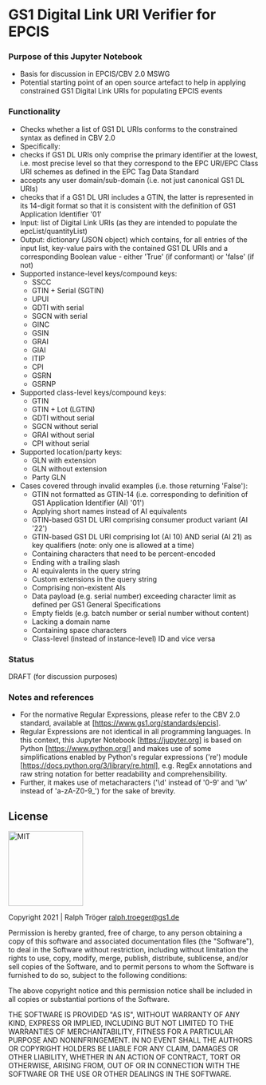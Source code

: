 # GS1 Digital Link URI Verifier for EPCIS

### Purpose of this Jupyter Notebook
* Basis for discussion in EPCIS/CBV 2.0 MSWG
* Potential starting point of an open source artefact to help in applying constrained GS1 Digital Link URIs for populating EPCIS events 

### Functionality
* Checks whether a list of GS1 DL URIs conforms to the constrained syntax as defined in CBV 2.0
* Specifically:
 * checks if GS1 DL URIs only comprise the primary identifier at the lowest, i.e. most precise level so that they correspond to the EPC URI/EPC Class URI schemes as defined in the EPC Tag Data Standard
 * accepts any user domain/sub-domain (i.e. not just canonical GS1 DL URIs)
 * checks that if a GS1 DL URI includes a GTIN, the latter is represented in its 14-digit format so that it is consistent with the definition of GS1 Application Identifier '01' 
* Input: list of Digital Link URIs (as they are intended to populate the epcList/quantityList)
* Output: dictionary (JSON object) which contains, for all entries of the input list, key-value pairs with the contained GS1 DL URIs and a corresponding Boolean value - either 'True' (if conformant) or 'false' (if not)
* Supported instance-level keys/compound keys: 
  * SSCC 
  * GTIN + Serial (SGTIN)
  * UPUI
  * GDTI with serial
  * SGCN with serial
  * GINC
  * GSIN 
  * GRAI
  * GIAI
  * ITIP
  * CPI
  * GSRN
  * GSRNP
* Supported class-level keys/compound keys: 
  * GTIN
  * GTIN + Lot (LGTIN)
  * GDTI without serial
  * SGCN without serial
  * GRAI without serial 
  * CPI without serial
* Supported location/party keys:
  * GLN with extension
  * GLN without extension
  * Party GLN
* Cases covered through invalid examples (i.e. those returning 'False'):
  * GTIN not formatted as GTIN-14 (i.e. corresponding to definition of GS1 Application Identifier (AI) '01')
  * Applying short names instead of AI equivalents
  * GTIN-based GS1 DL URI comprising consumer product variant (AI '22') 
  * GTIN-based GS1 DL URI comprising lot (AI 10) AND serial (AI 21) as key qualifiers (note: only one is allowed at a time)
  * Containing characters that need to be percent-encoded 
  * Ending with a trailing slash 
  * AI equivalents in the query string
  * Custom extensions in the query string
  * Comprising non-existent AIs
  * Data payload (e.g. serial number) exceeding character limit as defined per GS1 General Specifications
  * Empty fields (e.g. batch number or serial number without content)
  * Lacking a domain name
  * Containing space characters
  * Class-level (instead of instance-level) ID and vice versa

### Status
DRAFT (for discussion purposes)

### Notes and references 
* For the normative Regular Expressions, please refer to the CBV 2.0 standard, available at [https://www.gs1.org/standards/epcis]. 
* Regular Expressions are not identical in all programming languages. In this context, this Jupyter Notebook [https://jupyter.org] is based on Python [https://www.python.org/] and makes use of some simplifications enabled by Python's regular expressions ('re') module [https://docs.python.org/3/library/re.html], e.g. RegEx annotations and raw string notation for better readability and comprehensibility.
* Further, it makes use of metacharacters ('\d' instead of '0-9' and '\w' instead of 'a-zA-Z0-9_') for the sake of brevity.

## License

<img alt="MIT" style="border-width:0" src="https://opensource.org/files/OSIApproved_1.png" width="150px;"/><br />

Copyright 2021 | Ralph Tröger <ralph.troeger@gs1.de>

Permission is hereby granted, free of charge, to any person obtaining a copy of this software and associated documentation files (the "Software"), to deal in the Software without restriction, including without limitation the rights to use, copy, modify, merge, publish, distribute, sublicense, and/or sell copies of the Software, and to permit persons to whom the Software is furnished to do so, subject to the following conditions:

The above copyright notice and this permission notice shall be included in all copies or substantial portions of the Software.

THE SOFTWARE IS PROVIDED "AS IS", WITHOUT WARRANTY OF ANY KIND, EXPRESS OR IMPLIED, INCLUDING BUT NOT LIMITED TO THE WARRANTIES OF MERCHANTABILITY, FITNESS FOR A PARTICULAR PURPOSE AND NONINFRINGEMENT. IN NO EVENT SHALL THE AUTHORS OR COPYRIGHT HOLDERS BE LIABLE FOR ANY CLAIM, DAMAGES OR OTHER LIABILITY, WHETHER IN AN ACTION OF CONTRACT, TORT OR OTHERWISE, ARISING FROM, OUT OF OR IN CONNECTION WITH THE SOFTWARE OR THE USE OR OTHER DEALINGS IN THE SOFTWARE.
